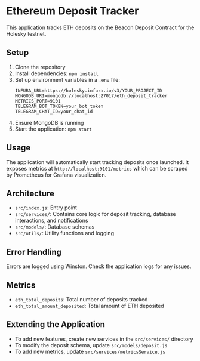 # Ethereum Deposit Tracker

This application tracks ETH deposits on the Beacon Deposit Contract for the Holesky testnet.

## Setup

1. Clone the repository
2. Install dependencies: `npm install`
3. Set up environment variables in a `.env` file:
   ```
   INFURA_URL=https://holesky.infura.io/v3/YOUR_PROJECT_ID
   MONGODB_URI=mongodb://localhost:27017/eth_deposit_tracker
   METRICS_PORT=9101
   TELEGRAM_BOT_TOKEN=your_bot_token
   TELEGRAM_CHAT_ID=your_chat_id
   ```
4. Ensure MongoDB is running
5. Start the application: `npm start`

## Usage

The application will automatically start tracking deposits once launched. It exposes metrics at `http://localhost:9101/metrics` which can be scraped by Prometheus for Grafana visualization.

## Architecture

- `src/index.js`: Entry point
- `src/services/`: Contains core logic for deposit tracking, database interactions, and notifications
- `src/models/`: Database schemas
- `src/utils/`: Utility functions and logging

## Error Handling

Errors are logged using Winston. Check the application logs for any issues.

## Metrics

- `eth_total_deposits`: Total number of deposits tracked
- `eth_total_amount_deposited`: Total amount of ETH deposited

## Extending the Application

- To add new features, create new services in the `src/services/` directory
- To modify the deposit schema, update `src/models/deposit.js`
- To add new metrics, update `src/services/metricsService.js`

